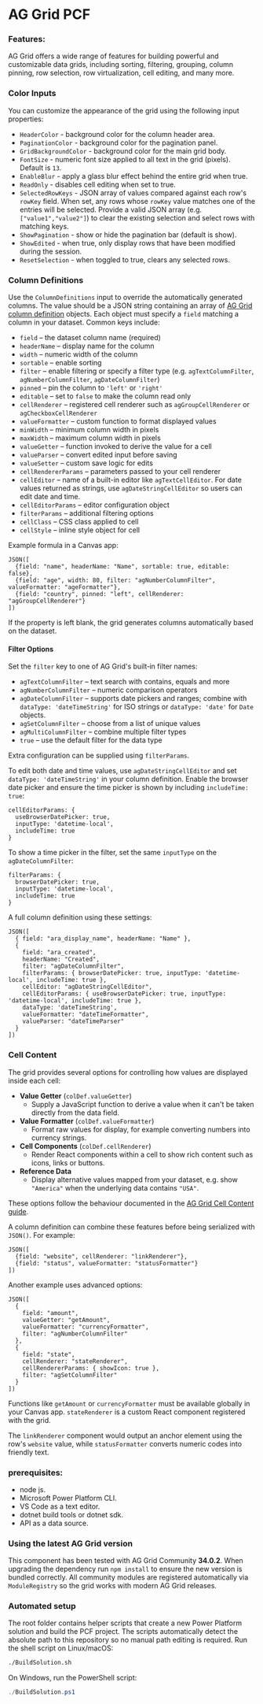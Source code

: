 # AG Grid PCF

### Features:
AG Grid offers a wide range of features for building powerful and customizable data grids, including sorting, filtering, grouping, column pinning, row selection, row virtualization, cell editing, and many more.


### Color Inputs
You can customize the appearance of the grid using the following input properties:
* `HeaderColor` - background color for the column header area.
* `PaginationColor` - background color for the pagination panel.
* `GridBackgroundColor` - background color for the main grid body.
* `FontSize` - numeric font size applied to all text in the grid (pixels). Default is `13`.
* `EnableBlur` - apply a glass blur effect behind the entire grid when true.
* `ReadOnly` - disables cell editing when set to true.
* `SelectedRowKeys` - JSON array of values compared against each row's `rowKey` field. When set, any rows whose `rowKey` value matches one of the entries will be selected. Provide a valid JSON array (e.g. `["value1","value2"]`) to clear the existing selection and select rows with matching keys.
* `ShowPagination` - show or hide the pagination bar (default is show).
* `ShowEdited` - when true, only display rows that have been modified during the session.
* `ResetSelection` - when toggled to true, clears any selected rows.

### Column Definitions
Use the `ColumnDefinitions` input to override the automatically generated columns. The value should be a JSON string containing an array of [AG Grid column definition](https://www.ag-grid.com/react-data-grid/column-definitions/) objects. Each object must specify a `field` matching a column in your dataset. Common keys include:

* `field` – the dataset column name (required)
* `headerName` – display name for the column
* `width` – numeric width of the column
* `sortable` – enable sorting
* `filter` – enable filtering or specify a filter type (e.g. `agTextColumnFilter`, `agNumberColumnFilter`, `agDateColumnFilter`)
* `pinned` – pin the column to `'left'` or `'right'`
* `editable` – set to `false` to make the column read only
* `cellRenderer` – registered cell renderer such as `agGroupCellRenderer` or `agCheckboxCellRenderer`
* `valueFormatter` – custom function to format displayed values
* `minWidth` – minimum column width in pixels
* `maxWidth` – maximum column width in pixels
* `valueGetter` – function invoked to derive the value for a cell
* `valueParser` – convert edited input before saving
* `valueSetter` – custom save logic for edits
* `cellRendererParams` – parameters passed to your cell renderer
* `cellEditor` – name of a built-in editor like `agTextCellEditor`. For
  date values returned as strings, use `agDateStringCellEditor` so users can
  edit date and time.
* `cellEditorParams` – editor configuration object
* `filterParams` – additional filtering options
* `cellClass` – CSS class applied to cell
* `cellStyle` – inline style object for cell

Example formula in a Canvas app:

```PowerApps
JSON([
  {field: "name", headerName: "Name", sortable: true, editable: false},
  {field: "age", width: 80, filter: "agNumberColumnFilter", valueFormatter: "ageFormatter"},
  {field: "country", pinned: "left", cellRenderer: "agGroupCellRenderer"}
])
```

If the property is left blank, the grid generates columns automatically based on the dataset.

#### Filter Options
Set the `filter` key to one of AG Grid's built‑in filter names:

* `agTextColumnFilter` – text search with contains, equals and more
* `agNumberColumnFilter` – numeric comparison operators
* `agDateColumnFilter` – supports date pickers and ranges; combine with
  `dataType: 'dateTimeString'` for ISO strings or `dataType: 'date'` for
  `Date` objects.
* `agSetColumnFilter` – choose from a list of unique values
* `agMultiColumnFilter` – combine multiple filter types
* `true` – use the default filter for the data type

Extra configuration can be supplied using `filterParams`.

To edit both date and time values, use `agDateStringCellEditor` and set
`dataType: 'dateTimeString'` in your column definition. Enable the browser
date picker and ensure the time picker is shown by including `includeTime: true`:

```PowerApps
cellEditorParams: {
  useBrowserDatePicker: true,
  inputType: 'datetime-local',
  includeTime: true
}
```

To show a time picker in the filter, set the same `inputType` on the
`agDateColumnFilter`:

```PowerApps
filterParams: {
  browserDatePicker: true,
  inputType: 'datetime-local',
  includeTime: true
}
```

A full column definition using these settings:

```PowerApps
JSON([
  { field: "ara_display_name", headerName: "Name" },
  {
    field: "ara_created",
    headerName: "Created",
    filter: "agDateColumnFilter",
    filterParams: { browserDatePicker: true, inputType: 'datetime-local', includeTime: true },
    cellEditor: "agDateStringCellEditor",
    cellEditorParams: { useBrowserDatePicker: true, inputType: 'datetime-local', includeTime: true },
    dataType: 'dateTimeString',
    valueFormatter: "dateTimeFormatter",
    valueParser: "dateTimeParser"
  }
])
```

### Cell Content
The grid provides several options for controlling how values are displayed inside each cell:

* **Value Getter** (`colDef.valueGetter`)
  * Supply a JavaScript function to derive a value when it can't be taken directly from the data field.
* **Value Formatter** (`colDef.valueFormatter`)
  * Format raw values for display, for example converting numbers into currency strings.
* **Cell Components** (`colDef.cellRenderer`)
  * Render React components within a cell to show rich content such as icons, links or buttons.
* **Reference Data**
  * Display alternative values mapped from your dataset, e.g. show `"America"` when the underlying data contains `"USA"`.

These options follow the behaviour documented in the [AG Grid Cell Content guide](https://www.ag-grid.com/react-data-grid/cell-content/).

A column definition can combine these features before being serialized with `JSON()`. For example:

```PowerApps
JSON([
  {field: "website", cellRenderer: "linkRenderer"},
  {field: "status", valueFormatter: "statusFormatter"}
])
```

Another example uses advanced options:

```PowerApps
JSON([
  {
    field: "amount",
    valueGetter: "getAmount",
    valueFormatter: "currencyFormatter",
    filter: "agNumberColumnFilter"
  },
  {
    field: "state",
    cellRenderer: "stateRenderer",
    cellRendererParams: { showIcon: true },
    filter: "agSetColumnFilter"
  }
])
```

Functions like `getAmount` or `currencyFormatter` must be available globally in your Canvas app. `stateRenderer` is a custom React component registered with the grid.

The `linkRenderer` component would output an anchor element using the row's `website` value, while `statusFormatter` converts numeric codes into friendly text.

### prerequisites:
* node js.
* Microsoft Power Platform CLI.
* VS Code as a text editor.
* dotnet build tools or dotnet sdk.
* API as a data source.

### Using the latest AG Grid version
This component has been tested with AG Grid Community **34.0.2**. When upgrading
the dependency run `npm install` to ensure the new version is bundled correctly.
All community modules are registered automatically via `ModuleRegistry` so the
grid works with modern AG Grid releases.

### Automated setup
The root folder contains helper scripts that create a new Power Platform solution and build the PCF project. The scripts automatically detect the absolute path to this repository so no manual path editing is required.
Run the shell script on Linux/macOS:
```bash
./BuildSolution.sh
```
On Windows, run the PowerShell script:
```powershell
./BuildSolution.ps1
```


